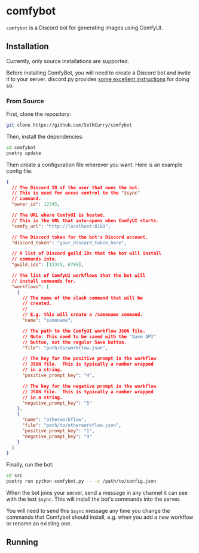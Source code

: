 # comfybot

`comfybot` is a Discord bot for generating images using ComfyUI.

## Installation

Currently, only source installations are supported.

Before installing ComfyBot, you will need to create
a Discord bot and invite it to your server. discord.py
provides [some excellent instructions](https://discordpy.readthedocs.io/en/stable/discord.html) for doing so.

### From Source

First, clone the repository:

```sh
git clone https://github.com/SethCurry/comfybot
```

Then, install the dependencies:

```sh
cd comfybot
poetry update
```

Then create a configuration file wherever you want. Here is an example config file:

```json
{
  // The Discord ID of the user that owns the bot.
  // This is used for acces control to the "$sync"
  // command.
  "owner_id": 12345,

  // The URL where ComfyUI is hosted.
  // This is the URL that auto-opens when ComfyUI starts.
  "comfy_url": "http://localhost:8188",

  // The Discord token for the bot's Discord account.
  "discord_token": "your_discord_token_here",

  // A list of Discord guild IDs that the bot will install
  // commands into.
  "guild_ids": [12345, 6789],

  // The list of ComfyUI workflows that the bot will
  // install commands for.
  "workflows": [
    {
      // The name of the slash command that will be
      // created.
      //
      // E.g. this will create a /somename command.
      "name": "somename",

      // The path to the ComfyUI workflow JSON file.
      // Note: This need to be saved with the "Save API"
      // button, not the regular Save button.
      "file": "path/to/workflow.json",

      // The key for the positive prompt in the workflow
      // JSON file.  This is typically a number wrapped
      // in a string.
      "positive_prompt_key": "4",

      // The key for the negative prompt in the workflow
      // JSON file.  This is typically a number wrapped
      // in a string.
      "negative_prompt_key": "5"
    },
    {
      "name": "otherworkflow",
      "file": "path/to/otherworkflow.json",
      "positive_prompt_key": "1",
      "negative_prompt_key": "9"
    }
  ]
}
```

Finally, run the bot:

```sh
cd src
poetry run python comfybot.py -- -c /path/to/config.json
```

When the bot joins your server, send a message in any
channel it can see with the text `$sync`. This will
install the bot's commands into the server.

You will need to send this `$sync` message any time you
change the commands that Comfybot should install, e.g.
when you add a new workflow or rename an existing one.

## Running
